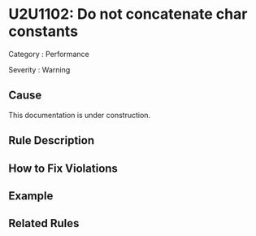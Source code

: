 # U2U1102: Do not concatenate char constants

Category : Performance

Severity : Warning

## Cause

This documentation is under construction.

## Rule Description



## How to Fix Violations



## Example



## Related Rules
